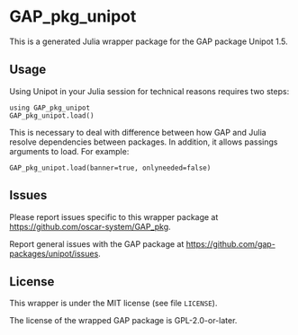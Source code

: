 # GAP_pkg_unipot

This is a generated Julia wrapper package for the GAP package Unipot 1.5.

## Usage

Using Unipot in your Julia session for technical reasons requires two steps:

    using GAP_pkg_unipot
    GAP_pkg_unipot.load()

This is necessary to deal with difference between how GAP and Julia
resolve dependencies between packages. In addition, it allows passings
arguments to load. For example:

    GAP_pkg_unipot.load(banner=true, onlyneeded=false)

## Issues

Please report issues specific to this wrapper package at <https://github.com/oscar-system/GAP_pkg>.

Report general issues with the GAP package at <https://github.com/gap-packages/unipot/issues>.

## License

This wrapper is under the MIT license (see file `LICENSE`).

The license of the wrapped GAP package is GPL-2.0-or-later.
